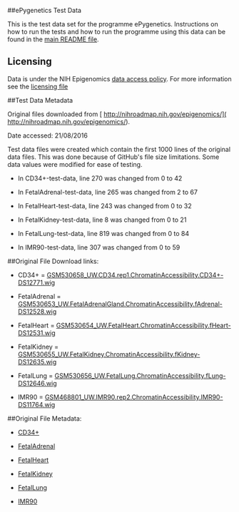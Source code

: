 ##ePygenetics Test Data

This is the test data set for the programme ePygenetics. Instructions on how to run the tests and how to run the programme using this data can be found in the [main README file](https://github.com/UOA-MEDSCI-736/CallumChalmers29-crispy-disco/blob/master/README.md).

## Licensing

Data is under the NIH Epigenomics [data access policy](https://www.drugabuse.gov/funding/funding-opportunities/nih-common-fund/epigenomics-data-access-policies). For more information see the [licensing file](https://github.com/UOA-MEDSCI-736/CallumChalmers29-crispy-disco/blob/master/LICENSE.txt)

##Test Data Metadata

Original files downloaded from [ http://nihroadmap.nih.gov/epigenomics/]( http://nihroadmap.nih.gov/epigenomics/).

Date accessed: 21/08/2016

Test data files were created which contain the first 1000 lines of the original data files. This was done because of GitHub's file size limitations. Some data values were modified for ease of testing.

 - In CD34+-test-data, line 270 was changed from 0 to 42

 - In FetalAdrenal-test-data, line 265 was changed from 2 to 67

 - In FetalHeart-test-data, line 243 was changed from 0 to 32

 - In FetalKidney-test-data, line 8 was changed from 0 to 21

 - In FetalLung-test-data, line 819 was changed from 0 to 84

 - In IMR90-test-data, line 307 was changed from 0 to 59

##Original File Download links:

 - CD34+ = [GSM530658_UW.CD34.rep1.ChromatinAccessibility.CD34+-DS12771.wig](ftp://ftp.ncbi.nlm.nih.gov/geo/samples/GSM530nnn/GSM530658/suppl/GSM530658_UW.CD34.ChromatinAccessibility.CD34+-DS12771.wig.gz)

 - FetalAdrenal = [GSM530653_UW.FetalAdrenalGland.ChromatinAccessibility.fAdrenal-DS12528.wig](ftp://ftp.ncbi.nlm.nih.gov/geo/samples/GSM530nnn/GSM530653/suppl/GSM530653_UW.FetalAdrenalGland.ChromatinAccessibility.fAdrenal-DS12528.wig.gz)

 - FetalHeart = [GSM530654_UW.FetalHeart.ChromatinAccessibility.fHeart-DS12531.wig](ftp://ftp.ncbi.nlm.nih.gov/geo/samples/GSM530nnn/GSM530654/suppl/GSM530654_UW.FetalHeart.ChromatinAccessibility.fHeart-DS12531.wig.gz)

 - FetalKidney = [GSM530655_UW.FetalKidney.ChromatinAccessibility.fKidney-DS12635.wig](ftp://ftp.ncbi.nlm.nih.gov/geo/samples/GSM530nnn/GSM530655/suppl/GSM530655_UW.FetalKidney.ChromatinAccessibility.fKidney-DS12635.wig.gz)

 - FetalLung = [GSM530656_UW.FetalLung.ChromatinAccessibility.fLung-DS12646.wig](ftp://ftp.ncbi.nlm.nih.gov/geo/samples/GSM530nnn/GSM530656/suppl/GSM530656_UW.FetalLung.ChromatinAccessibility.fLung-DS12646.wig.gz)

 - IMR90 = [GSM468801_UW.IMR90.rep2.ChromatinAccessibility.IMR90-DS11764.wig](ftp://ftp.ncbi.nlm.nih.gov/geo/samples/GSM468nnn/GSM468801/suppl/GSM468801_UW.IMR90.rep2.ChromatinAccessibility.IMR90-DS11764.wig.gz)

##Original File Metadata:

 - [CD34+](https://www.ncbi.nlm.nih.gov/geo/query/acc.cgi?acc=GSM530658)

 - [FetalAdrenal](https://www.ncbi.nlm.nih.gov/geo/query/acc.cgi?acc=GSM530653)

 - [FetalHeart](https://www.ncbi.nlm.nih.gov/geo/query/acc.cgi?acc=GSM530654)

 - [FetalKidney](https://www.ncbi.nlm.nih.gov/geo/query/acc.cgi?acc=GSM530655)

 - [FetalLung](https://www.ncbi.nlm.nih.gov/geo/query/acc.cgi?acc=GSM530656)

 - [IMR90](https://www.ncbi.nlm.nih.gov/geo/query/acc.cgi?acc=GSM468801)





